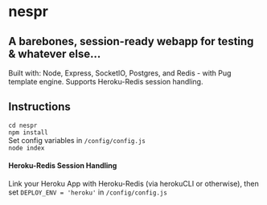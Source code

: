 # nespr
## A barebones, session-ready webapp for testing & whatever else...
Built with: Node, Express, SocketIO, Postgres, and Redis - with Pug template engine. Supports Heroku-Redis session handling.

## Instructions
`cd nespr`  
`npm install`  
Set config variables in `/config/config.js`  
`node index`  

#### Heroku-Redis Session Handling
Link your Heroku App with Heroku-Redis (via herokuCLI or otherwise), then set `DEPLOY_ENV = 'heroku'` in `/config/config.js`   
